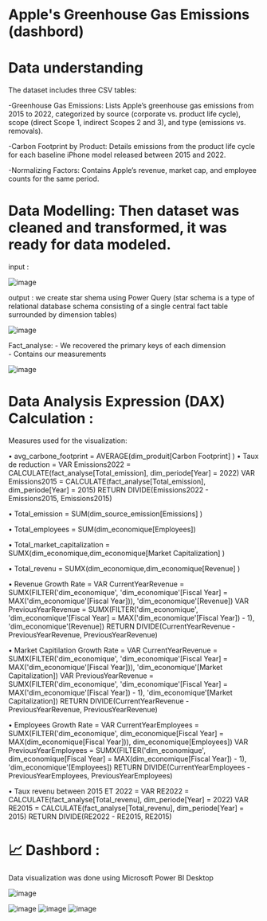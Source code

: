 # Apple's Greenhouse Gas Emissions (dashbord)

# Data understanding
The dataset includes three CSV tables:

-Greenhouse Gas Emissions: Lists Apple’s greenhouse gas emissions from 2015 to 2022, categorized by source (corporate vs. product life cycle), scope (direct Scope 1, indirect Scopes 2 and 3), and type (emissions vs. removals).

-Carbon Footprint by Product: Details emissions from the product life cycle for each baseline iPhone model released between 2015 and 2022.

-Normalizing Factors: Contains Apple’s revenue, market cap, and employee counts for the same period.
# Data Modelling: Then dataset was cleaned and transformed, it was ready for data modeled.
input :

![image](https://github.com/user-attachments/assets/a71ae574-8185-4596-8bd3-9a262877850a)

output : we create star shema using Power Query (star schema is a type of relational database schema consisting of a single central fact table surrounded by dimension tables)

![image](https://github.com/user-attachments/assets/6f2ab3a7-ea7c-476a-8627-dea79da9dd52)

Fact_analyse: - We recovered the primary keys of each dimension                                                                                                          
              - Contains our measurements  
              
![image](https://github.com/user-attachments/assets/291d2626-7bb4-4682-8d69-32edc144b456)
# Data Analysis Expression (DAX) Calculation :
Measures used for the visualization:

•	avg_carbone_footprint = AVERAGE(dim_produit[Carbon Footprint] )
•	Taux de reduction = 
VAR Emissions2022 = CALCULATE(fact_analyse[Total_emission], dim_periode[Year] = 2022)
VAR Emissions2015 = CALCULATE(fact_analyse[Total_emission], dim_periode[Year] = 2015)
RETURN
DIVIDE(Emissions2022 - Emissions2015, Emissions2015)

•	Total_emission = SUM(dim_source_emission[Emissions] )

•	Total_employees = SUM(dim_economique[Employees])

•	Total_market_capitalization = SUMX(dim_economique,dim_economique[Market Capitalization] )

•	Total_revenu = SUMX(dim_economique,dim_economique[Revenue] )

•	Revenue Growth Rate = VAR CurrentYearRevenue = SUMX(FILTER('dim_economique', 'dim_economique'[Fiscal Year] = MAX('dim_economique'[Fiscal Year])), 'dim_economique'[Revenue]) VAR PreviousYearRevenue = SUMX(FILTER('dim_economique', 'dim_economique'[Fiscal Year] = MAX('dim_economique'[Fiscal Year]) - 1), 'dim_economique'[Revenue]) RETURN DIVIDE(CurrentYearRevenue - PreviousYearRevenue, PreviousYearRevenue) 

•	Market Capitilation Growth Rate = VAR CurrentYearRevenue = SUMX(FILTER('dim_economique', 'dim_economique'[Fiscal Year] = MAX('dim_economique'[Fiscal Year])), 'dim_economique'[Market Capitalization]) VAR PreviousYearRevenue = SUMX(FILTER('dim_economique', 'dim_economique'[Fiscal Year] = MAX('dim_economique'[Fiscal Year]) - 1), 'dim_economique'[Market Capitalization]) RETURN DIVIDE(CurrentYearRevenue - PreviousYearRevenue, PreviousYearRevenue) 

•	Employees Growth Rate = VAR CurrentYearEmployees = SUMX(FILTER('dim_economique', dim_economique[Fiscal Year] = MAX(dim_economique[Fiscal Year])), dim_economique[Employees]) VAR PreviousYearEmployees = SUMX(FILTER('dim_economique', dim_economique[Fiscal Year] = MAX(dim_economique[Fiscal Year]) - 1), 'dim_economique'[Employees]) RETURN DIVIDE(CurrentYearEmployees - PreviousYearEmployees, PreviousYearEmployees)

•	Taux revenu between 2015 ET 2022 = 
VAR RE2022 = CALCULATE(fact_analyse[Total_revenu], dim_periode[Year] = 2022)
VAR RE2015 = CALCULATE(fact_analyse[Total_revenu], dim_periode[Year] = 2015)
RETURN
DIVIDE(RE2022 - RE2015, RE2015)

# 📈 Dashbord :
Data visualization was done using Microsoft Power BI Desktop 

![image](https://github.com/user-attachments/assets/562f4d4b-245a-4275-8f18-7a639bfd195f)

![image](https://github.com/user-attachments/assets/bbfbc90d-62e2-4a07-ae0f-e297325ef6c2)
![image](https://github.com/user-attachments/assets/ce21c37c-41c8-4cbc-b62a-08f0bd9381d3)
![image](https://github.com/user-attachments/assets/5cb44e94-3570-4659-b422-e65d158c9e1f)








                                          



